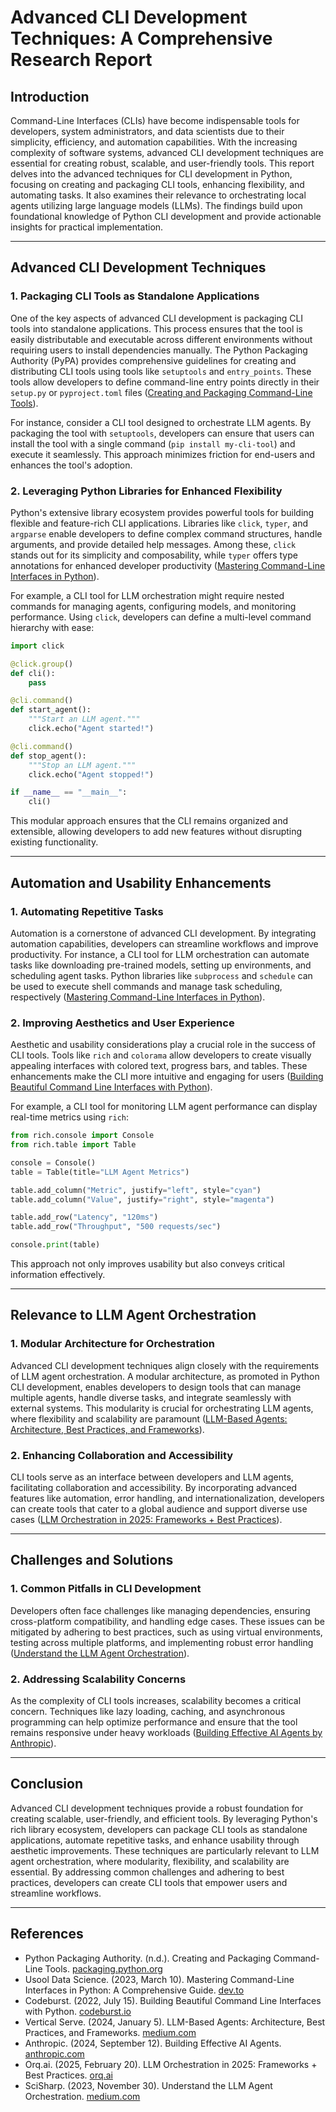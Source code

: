 # Advanced CLI Development Techniques: A Comprehensive Research Report

## Introduction

Command-Line Interfaces (CLIs) have become indispensable tools for developers, system administrators, and data scientists due to their simplicity, efficiency, and automation capabilities. With the increasing complexity of software systems, advanced CLI development techniques are essential for creating robust, scalable, and user-friendly tools. This report delves into the advanced techniques for CLI development in Python, focusing on creating and packaging CLI tools, enhancing flexibility, and automating tasks. It also examines their relevance to orchestrating local agents utilizing large language models (LLMs). The findings build upon foundational knowledge of Python CLI development and provide actionable insights for practical implementation.

---

## Advanced CLI Development Techniques

### 1. Packaging CLI Tools as Standalone Applications

One of the key aspects of advanced CLI development is packaging CLI tools into standalone applications. This process ensures that the tool is easily distributable and executable across different environments without requiring users to install dependencies manually. The Python Packaging Authority (PyPA) provides comprehensive guidelines for creating and distributing CLI tools using tools like `setuptools` and `entry_points`. These tools allow developers to define command-line entry points directly in their `setup.py` or `pyproject.toml` files ([Creating and Packaging Command-Line Tools](https://packaging.python.org/en/latest/guides/creating-command-line-tools/)).

For instance, consider a CLI tool designed to orchestrate LLM agents. By packaging the tool with `setuptools`, developers can ensure that users can install the tool with a single command (`pip install my-cli-tool`) and execute it seamlessly. This approach minimizes friction for end-users and enhances the tool's adoption.

### 2. Leveraging Python Libraries for Enhanced Flexibility

Python's extensive library ecosystem provides powerful tools for building flexible and feature-rich CLI applications. Libraries like `click`, `typer`, and `argparse` enable developers to define complex command structures, handle arguments, and provide detailed help messages. Among these, `click` stands out for its simplicity and composability, while `typer` offers type annotations for enhanced developer productivity ([Mastering Command-Line Interfaces in Python](https://dev.to/usooldatascience/mastering-command-line-interfaces-cli-in-python-a-comprehensive-guide-10bc)).

For example, a CLI tool for LLM orchestration might require nested commands for managing agents, configuring models, and monitoring performance. Using `click`, developers can define a multi-level command hierarchy with ease:

```python
import click

@click.group()
def cli():
    pass

@cli.command()
def start_agent():
    """Start an LLM agent."""
    click.echo("Agent started!")

@cli.command()
def stop_agent():
    """Stop an LLM agent."""
    click.echo("Agent stopped!")

if __name__ == "__main__":
    cli()
```

This modular approach ensures that the CLI remains organized and extensible, allowing developers to add new features without disrupting existing functionality.

---

## Automation and Usability Enhancements

### 1. Automating Repetitive Tasks

Automation is a cornerstone of advanced CLI development. By integrating automation capabilities, developers can streamline workflows and improve productivity. For instance, a CLI tool for LLM orchestration can automate tasks like downloading pre-trained models, setting up environments, and scheduling agent tasks. Python libraries like `subprocess` and `schedule` can be used to execute shell commands and manage task scheduling, respectively ([Mastering Command-Line Interfaces in Python](https://dev.to/usooldatascience/mastering-command-line-interfaces-cli-in-python-a-comprehensive-guide-10bc)).

### 2. Improving Aesthetics and User Experience

Aesthetic and usability considerations play a crucial role in the success of CLI tools. Tools like `rich` and `colorama` allow developers to create visually appealing interfaces with colored text, progress bars, and tables. These enhancements make the CLI more intuitive and engaging for users ([Building Beautiful Command Line Interfaces with Python](https://codeburst.io/building-beautiful-command-line-interfaces-with-python-26c7e1bb54df)).

For example, a CLI tool for monitoring LLM agent performance can display real-time metrics using `rich`:

```python
from rich.console import Console
from rich.table import Table

console = Console()
table = Table(title="LLM Agent Metrics")

table.add_column("Metric", justify="left", style="cyan")
table.add_column("Value", justify="right", style="magenta")

table.add_row("Latency", "120ms")
table.add_row("Throughput", "500 requests/sec")

console.print(table)
```

This approach not only improves usability but also conveys critical information effectively.

---

## Relevance to LLM Agent Orchestration

### 1. Modular Architecture for Orchestration

Advanced CLI development techniques align closely with the requirements of LLM agent orchestration. A modular architecture, as promoted in Python CLI development, enables developers to design tools that can manage multiple agents, handle diverse tasks, and integrate seamlessly with external systems. This modularity is crucial for orchestrating LLM agents, where flexibility and scalability are paramount ([LLM-Based Agents: Architecture, Best Practices, and Frameworks](https://verticalserve.medium.com/genai-llm-based-agents-architecture-best-practices-and-frameworks-6dba19d194fb)).

### 2. Enhancing Collaboration and Accessibility

CLI tools serve as an interface between developers and LLM agents, facilitating collaboration and accessibility. By incorporating advanced features like automation, error handling, and internationalization, developers can create tools that cater to a global audience and support diverse use cases ([LLM Orchestration in 2025: Frameworks + Best Practices](https://orq.ai/blog/llm-orchestration)).

---

## Challenges and Solutions

### 1. Common Pitfalls in CLI Development

Developers often face challenges like managing dependencies, ensuring cross-platform compatibility, and handling edge cases. These issues can be mitigated by adhering to best practices, such as using virtual environments, testing across multiple platforms, and implementing robust error handling ([Understand the LLM Agent Orchestration](https://medium.com/scisharp/understand-the-llm-agent-orchestration-043ebfaead1f)).

### 2. Addressing Scalability Concerns

As the complexity of CLI tools increases, scalability becomes a critical concern. Techniques like lazy loading, caching, and asynchronous programming can help optimize performance and ensure that the tool remains responsive under heavy workloads ([Building Effective AI Agents by Anthropic](https://www.anthropic.com/research/building-effective-agents)).

---

## Conclusion

Advanced CLI development techniques provide a robust foundation for creating scalable, user-friendly, and efficient tools. By leveraging Python's rich library ecosystem, developers can package CLI tools as standalone applications, automate repetitive tasks, and enhance usability through aesthetic improvements. These techniques are particularly relevant to LLM agent orchestration, where modularity, flexibility, and scalability are essential. By addressing common challenges and adhering to best practices, developers can create CLI tools that empower users and streamline workflows.

---

## References

- Python Packaging Authority. (n.d.). Creating and Packaging Command-Line Tools. [packaging.python.org](https://packaging.python.org/en/latest/guides/creating-command-line-tools/)
- Usool Data Science. (2023, March 10). Mastering Command-Line Interfaces in Python: A Comprehensive Guide. [dev.to](https://dev.to/usooldatascience/mastering-command-line-interfaces-cli-in-python-a-comprehensive-guide-10bc)
- Codeburst. (2022, July 15). Building Beautiful Command Line Interfaces with Python. [codeburst.io](https://codeburst.io/building-beautiful-command-line-interfaces-with-python-26c7e1bb54df)
- Vertical Serve. (2024, January 5). LLM-Based Agents: Architecture, Best Practices, and Frameworks. [medium.com](https://verticalserve.medium.com/genai-llm-based-agents-architecture-best-practices-and-frameworks-6dba19d194fb)
- Anthropic. (2024, September 12). Building Effective AI Agents. [anthropic.com](https://www.anthropic.com/research/building-effective-agents)
- Orq.ai. (2025, February 20). LLM Orchestration in 2025: Frameworks + Best Practices. [orq.ai](https://orq.ai/blog/llm-orchestration)
- SciSharp. (2023, November 30). Understand the LLM Agent Orchestration. [medium.com](https://medium.com/scisharp/understand-the-llm-agent-orchestration-043ebfaead1f)
